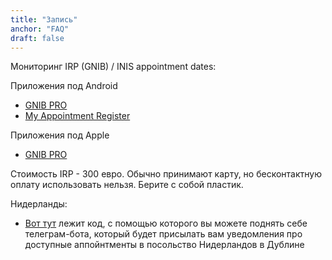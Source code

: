 ```yaml
---
title: "Запись"
anchor: "FAQ"
draft: false
---
```


Мониторинг IRP (GNIB) / INIS appointment dates:

Приложения под Android
* [GNIB PRO](https://play.google.com/store/apps/details?id=com.stormra.gnib)
* [My Appointment Register](https://play.google.com/store/apps/details?id=ie.my353.myapplication)

Приложения под Apple
* [GNIB PRO](https://apps.apple.com/ie/app/gnib-pro/id1492466924)

Стоимость IRP - 300 евро. Обычно принимают карту, но бесконтактную оплату использовать нельзя. Берите с собой пластик.

Нидерланды:

* [Вот тут](https://github.com/alex-ac/netherappbot) лежит код, с помощью которого вы можете поднять себе телеграм-бота, который будет присылать вам уведомления про доступные аппойнтменты в посольство Нидерландов в Дублине
